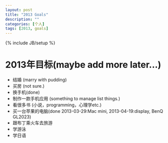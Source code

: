 ```yaml
---
layout: post
title: "2013 Goals"
description: ""
categories: [个人]
tags: [2013, goals]
---
```

{% include JB/setup %}

# 2013年目标(maybe add more later...)

- 结婚 (marry with pudding)
- 买房 (not sure.)
- 换手机(done)
- 制作一款手机应用 (something to manage list things.)
- 看很多书 (小说，programming，心理学etc.)
- 买一台苹果的电脑(done 2013-03-29:Mac mini, 2013-04-19:display, BenQ GL2023)
- 跟布丁乘火车去旅游
- 学游泳
- 学日语

